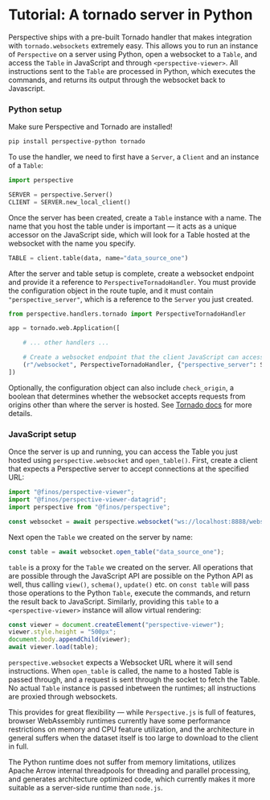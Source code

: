 # Tutorial: A tornado server in Python

Perspective ships with a pre-built Tornado handler that makes integration with
`tornado.websockets` extremely easy. This allows you to run an instance of
`Perspective` on a server using Python, open a websocket to a `Table`, and
access the `Table` in JavaScript and through `<perspective-viewer>`. All
instructions sent to the `Table` are processed in Python, which executes the
commands, and returns its output through the websocket back to Javascript.

### Python setup

Make sure Perspective and Tornado are installed!

```bash
pip install perspective-python tornado
```

To use the handler, we need to first have a `Server`, a `Client` and an instance
of a `Table`:

```python
import perspective

SERVER = perspective.Server()
CLIENT = SERVER.new_local_client()
```

Once the server has been created, create a `Table` instance with a name. The
name that you host the table under is important — it acts as a unique accessor
on the JavaScript side, which will look for a Table hosted at the websocket with
the name you specify.

```python
TABLE = client.table(data, name="data_source_one")
```

After the server and table setup is complete, create a websocket endpoint and
provide it a reference to `PerspectiveTornadoHandler`. You must provide the
configuration object in the route tuple, and it must contain
`"perspective_server"`, which is a reference to the `Server` you just created.

```python
from perspective.handlers.tornado import PerspectiveTornadoHandler

app = tornado.web.Application([

    # ... other handlers ...

    # Create a websocket endpoint that the client JavaScript can access
    (r"/websocket", PerspectiveTornadoHandler, {"perspective_server": SERVER, "check_origin": True})
])
```

Optionally, the configuration object can also include `check_origin`, a boolean
that determines whether the websocket accepts requests from origins other than
where the server is hosted. See
[Tornado docs](https://www.tornadoweb.org/en/stable/websocket.html#tornado.websocket.WebSocketHandler.check_origin)
for more details.

### JavaScript setup

Once the server is up and running, you can access the Table you just hosted
using `perspective.websocket` and `open_table()`. First, create a client that
expects a Perspective server to accept connections at the specified URL:

```javascript
import "@finos/perspective-viewer";
import "@finos/perspective-viewer-datagrid";
import perspective from "@finos/perspective";

const websocket = await perspective.websocket("ws://localhost:8888/websocket");
```

Next open the `Table` we created on the server by name:

```javascript
const table = await websocket.open_table("data_source_one");
```

`table` is a proxy for the `Table` we created on the server. All operations that
are possible through the JavaScript API are possible on the Python API as well,
thus calling `view()`, `schema()`, `update()` etc. on `const table` will pass
those operations to the Python `Table`, execute the commands, and return the
result back to JavaScript. Similarly, providing this `table` to a
`<perspective-viewer>` instance will allow virtual rendering:

```javascript
const viewer = document.createElement("perspective-viewer");
viewer.style.height = "500px";
document.body.appendChild(viewer);
await viewer.load(table);
```

`perspective.websocket` expects a Websocket URL where it will send instructions.
When `open_table` is called, the name to a hosted Table is passed through, and a
request is sent through the socket to fetch the Table. No actual `Table`
instance is passed inbetween the runtimes; all instructions are proxied through
websockets.

This provides for great flexibility — while `Perspective.js` is full of
features, browser WebAssembly runtimes currently have some performance
restrictions on memory and CPU feature utilization, and the architecture in
general suffers when the dataset itself is too large to download to the client
in full.

The Python runtime does not suffer from memory limitations, utilizes Apache
Arrow internal threadpools for threading and parallel processing, and generates
architecture optimized code, which currently makes it more suitable as a
server-side runtime than `node.js`.
